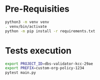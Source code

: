 # Pre-Requisities

```bash
python3 -m venv venv
. venv/bin/activate
python -m pip install -r requirements.txt
```

# Tests execution

```bash
export PROJECT_ID=dbs-validator-kcc-29ae
export PREFIX=custom-org-policy-1234
pytest main.py
```